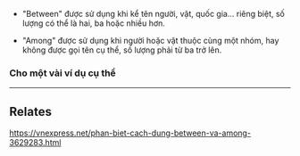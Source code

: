 
- "Between" được sử dụng khi kể tên người, vật, quốc gia... riêng biệt, số lượng có thể là hai, ba hoặc nhiều hơn. 

- "Among" được sử dụng khi người hoặc vật thuộc cùng một nhóm, hay không được gọi tên cụ thể, số lượng phải từ ba trở lên.
### Cho một vài ví dụ cụ thể

---
## Relates

https://vnexpress.net/phan-biet-cach-dung-between-va-among-3629283.html
